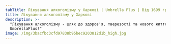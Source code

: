 ```yaml
---
tabTitle: Лікування алкоголізму у Харкові | Umbrella Plus | Від 1699 грн
title: Лікування алкоголізму у Харкові
description: >-
  "Лікування алкоголізму - шлях до здоров'я, тверезості та нового життя з
  UmbrellaPlus!"
image: /img/3bacfbc3cfd97838b95bec9203812d1b_high.jpg
---
```


